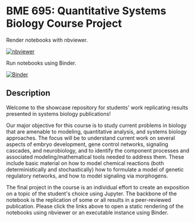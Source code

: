 # BME 695: Quantitative Systems Biology Course Project

Render notebooks with nbviewer.

[![nbviewer](https://raw.githubusercontent.com/jupyter/design/master/logos/Badges/nbviewer_badge.svg)](https://nbviewer.jupyter.org/github/thompsonmj/purdue-bme-695-notebooks/tree/main/)

Run notebooks using Binder.

[![Binder](https://mybinder.org/badge_logo.svg)](https://mybinder.org/v2/gh/thompsonmj/purdue-bme-695-notebooks/main)

## Description

Welcome to the showcase repository for students' work replicating results presented in systems biology publications! 

Our major objective for this course is to study current problems in biology that are amenable to modeling, quantitative analysis, and systems biology approaches. The focus will be to understand current work on several aspects of embryo development, gene control networks, signaling cascades, and neurobiology, and to identify the component processes and associated modeling/mathematical tools needed to address them. These include basic material on how to model chemical reactions (both deterministically and stochastically) how to formulate a model of genetic regulatory networks, and how to model signaling via morphogens. 

The final project in the course is an individual effort to create an exposition on a topic of the student's choice using Jupyter. The backbone of the notebook is the replication of some or all results in a peer-reviewed publication. Please click the links above to open a static rendering of the notebooks using nbviewer or an executable instance using Binder. 
